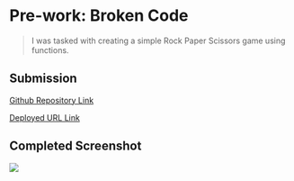# Pre-work: Broken Code

> I was tasked with creating a simple Rock Paper Scissors game using functions.

## Submission

[Github Repository Link](https://github.com/Seifenan/p2-practice-rpc-game) 

[Deployed URL Link](https://seifenan.github.io/p2-practice-rpc-game/) 

## Completed Screenshot

<img src="p2-practice-rpc-game\assets\images\Screenshot.png">